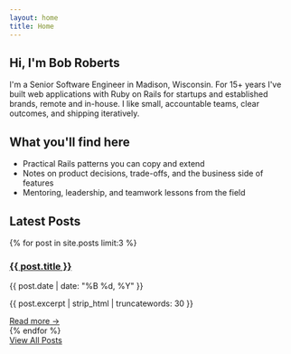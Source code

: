 ```yaml
---
layout: home
title: Home
---
```


## Hi, I'm Bob Roberts

I'm a Senior Software Engineer in Madison, Wisconsin. For 15+ years I've built web applications with Ruby on Rails for startups and established brands, remote and in-house. I like small, accountable teams, clear outcomes, and shipping iteratively.

## What you'll find here

- Practical Rails patterns you can copy and extend
- Notes on product decisions, trade-offs, and the business side of features
- Mentoring, leadership, and teamwork lessons from the field

## Latest Posts

{% for post in site.posts limit:3 %}
<article class="post-preview">
  <h3><a href="{{ post.url | relative_url }}">{{ post.title }}</a></h3>
  <p class="post-meta">{{ post.date | date: "%B %d, %Y" }}</p>
  <p>{{ post.excerpt | strip_html | truncatewords: 30 }}</p>
  <a href="{{ post.url | relative_url }}" class="read-more">Read more →</a>
</article>
{% endfor %}

<div class="all-posts">
  <a href="/blog/" class="btn btn-primary">View All Posts</a>
</div>
